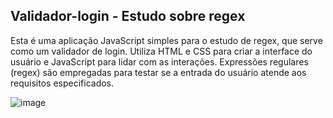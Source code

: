 ## Validador-login - Estudo sobre regex 

Esta é uma aplicação JavaScript simples para o estudo de regex, que serve como um validador de login. 
Utiliza HTML e CSS para criar a interface do usuário e JavaScript para lidar com as interações. 
Expressões regulares (regex) são empregadas para testar se a entrada do usuário atende aos requisitos especificados. 

![image](https://github.com/marianna-regio/validador-login/assets/126937060/1d8bcffc-2c76-4efc-88cf-34c816bb1b6d)
